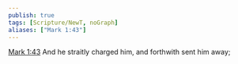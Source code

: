 ```yaml
---
publish: true
tags: [Scripture/NewT, noGraph]
aliases: ["Mark 1:43"]
---
```

[Mark 1:43](https://churchofjesuschrist.org/study/scriptures/nt/mark/1?lang=eng&id=p43#p43) And he straitly charged him, and forthwith sent him away;
